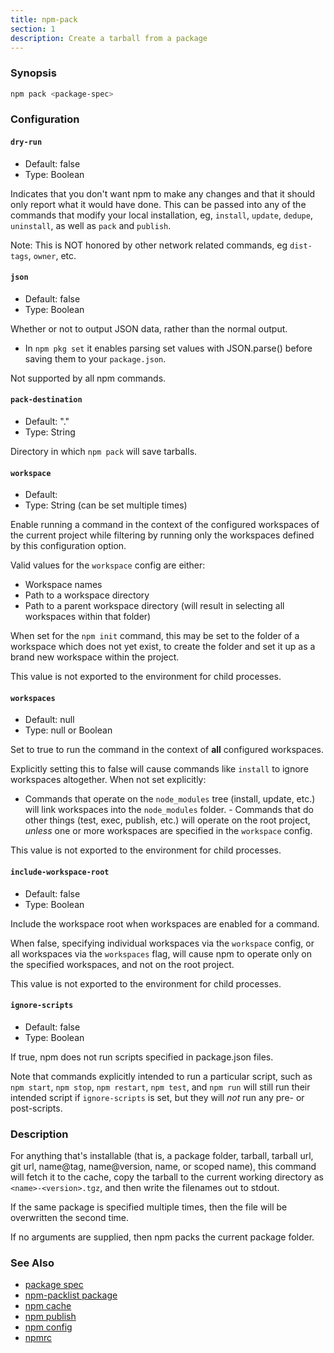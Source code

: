 ```yaml
---
title: npm-pack
section: 1
description: Create a tarball from a package
---
```


### Synopsis

```bash
npm pack <package-spec>
```

### Configuration

#### `dry-run`

* Default: false
* Type: Boolean

Indicates that you don't want npm to make any changes and that it should
only report what it would have done. This can be passed into any of the
commands that modify your local installation, eg, `install`, `update`,
`dedupe`, `uninstall`, as well as `pack` and `publish`.

Note: This is NOT honored by other network related commands, eg `dist-tags`,
`owner`, etc.



#### `json`

* Default: false
* Type: Boolean

Whether or not to output JSON data, rather than the normal output.

* In `npm pkg set` it enables parsing set values with JSON.parse() before
  saving them to your `package.json`.

Not supported by all npm commands.



#### `pack-destination`

* Default: "."
* Type: String

Directory in which `npm pack` will save tarballs.



#### `workspace`

* Default:
* Type: String (can be set multiple times)

Enable running a command in the context of the configured workspaces of the
current project while filtering by running only the workspaces defined by
this configuration option.

Valid values for the `workspace` config are either:

* Workspace names
* Path to a workspace directory
* Path to a parent workspace directory (will result in selecting all
  workspaces within that folder)

When set for the `npm init` command, this may be set to the folder of a
workspace which does not yet exist, to create the folder and set it up as a
brand new workspace within the project.

This value is not exported to the environment for child processes.

#### `workspaces`

* Default: null
* Type: null or Boolean

Set to true to run the command in the context of **all** configured
workspaces.

Explicitly setting this to false will cause commands like `install` to
ignore workspaces altogether. When not set explicitly:

- Commands that operate on the `node_modules` tree (install, update, etc.)
will link workspaces into the `node_modules` folder. - Commands that do
other things (test, exec, publish, etc.) will operate on the root project,
_unless_ one or more workspaces are specified in the `workspace` config.

This value is not exported to the environment for child processes.

#### `include-workspace-root`

* Default: false
* Type: Boolean

Include the workspace root when workspaces are enabled for a command.

When false, specifying individual workspaces via the `workspace` config, or
all workspaces via the `workspaces` flag, will cause npm to operate only on
the specified workspaces, and not on the root project.

This value is not exported to the environment for child processes.

#### `ignore-scripts`

* Default: false
* Type: Boolean

If true, npm does not run scripts specified in package.json files.

Note that commands explicitly intended to run a particular script, such as
`npm start`, `npm stop`, `npm restart`, `npm test`, and `npm run` will still
run their intended script if `ignore-scripts` is set, but they will *not*
run any pre- or post-scripts.



### Description

For anything that's installable (that is, a package folder, tarball,
tarball url, git url, name@tag, name@version, name, or scoped name), this
command will fetch it to the cache, copy the tarball to the current working
directory as `<name>-<version>.tgz`, and then write the filenames out to
stdout.

If the same package is specified multiple times, then the file will be
overwritten the second time.

If no arguments are supplied, then npm packs the current package folder.

### See Also

* [package spec](/using-npm/package-spec)
* [npm-packlist package](http://npm.im/npm-packlist)
* [npm cache](/commands/npm-cache)
* [npm publish](/commands/npm-publish)
* [npm config](/commands/npm-config)
* [npmrc](/configuring-npm/npmrc)
